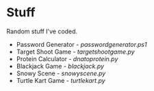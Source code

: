 # Stuff
Random stuff I've coded.
* Password Generator - _passwordgenerator.ps1_
* Target Shoot Game - _targetshootgame.py_
* Protein Calculator - _dnatoprotein.py_
* Blackjack Game - _blackjack.py_
* Snowy Scene - _snowyscene.py_
* Turtle Kart Game - _turtlekart.py_
